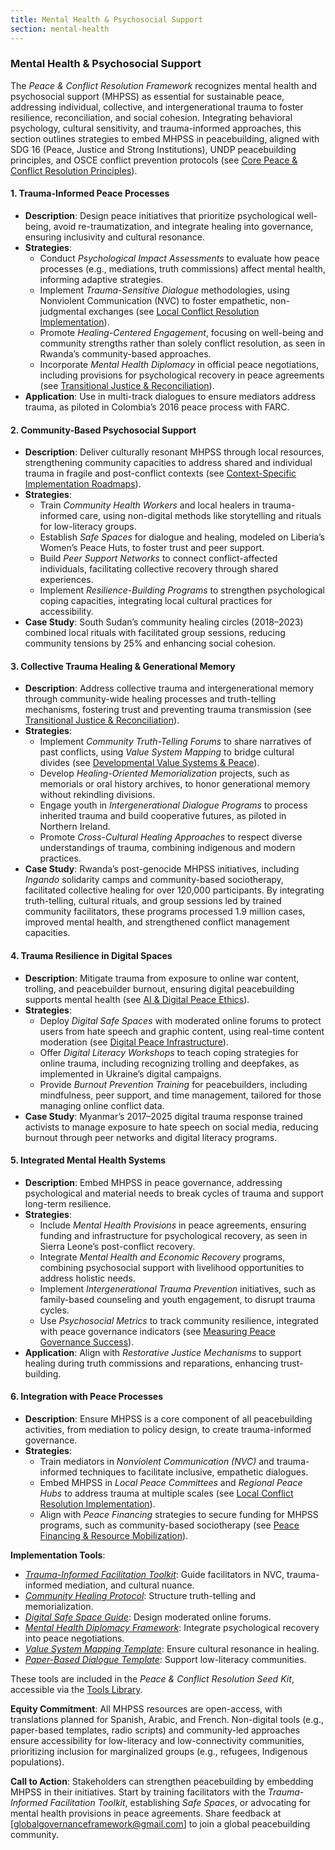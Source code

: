 ```yaml
---
title: Mental Health & Psychosocial Support
section: mental-health
---
```


### Mental Health & Psychosocial Support

The *Peace & Conflict Resolution Framework* recognizes mental health and psychosocial support (MHPSS) as essential for sustainable peace, addressing individual, collective, and intergenerational trauma to foster resilience, reconciliation, and social cohesion. Integrating behavioral psychology, cultural sensitivity, and trauma-informed approaches, this section outlines strategies to embed MHPSS in peacebuilding, aligned with SDG 16 (Peace, Justice and Strong Institutions), UNDP peacebuilding principles, and OSCE conflict prevention protocols (see [Core Peace & Conflict Resolution Principles](/frameworks/peace-and-conflict-resolution#core-principles)).

#### 1. Trauma-Informed Peace Processes
- **Description**: Design peace initiatives that prioritize psychological well-being, avoid re-traumatization, and integrate healing into governance, ensuring inclusivity and cultural resonance.
- **Strategies**:
  - Conduct *Psychological Impact Assessments* to evaluate how peace processes (e.g., mediations, truth commissions) affect mental health, informing adaptive strategies.
  - Implement *Trauma-Sensitive Dialogue* methodologies, using Nonviolent Communication (NVC) to foster empathetic, non-judgmental exchanges (see [Local Conflict Resolution Implementation](/frameworks/peace-and-conflict-resolution#local-implementation)).
  - Promote *Healing-Centered Engagement*, focusing on well-being and community strengths rather than solely conflict resolution, as seen in Rwanda’s community-based approaches.
  - Incorporate *Mental Health Diplomacy* in official peace negotiations, including provisions for psychological recovery in peace agreements (see [Transitional Justice & Reconciliation](/frameworks/peace-and-conflict-resolution#transitional-justice)).
- **Application**: Use in multi-track dialogues to ensure mediators address trauma, as piloted in Colombia’s 2016 peace process with FARC.

#### 2. Community-Based Psychosocial Support
- **Description**: Deliver culturally resonant MHPSS through local resources, strengthening community capacities to address shared and individual trauma in fragile and post-conflict contexts (see [Context-Specific Implementation Roadmaps](/frameworks/peace-and-conflict-resolution#context-specific-roadmaps)).
- **Strategies**:
  - Train *Community Health Workers* and local healers in trauma-informed care, using non-digital methods like storytelling and rituals for low-literacy groups.
  - Establish *Safe Spaces* for dialogue and healing, modeled on Liberia’s Women’s Peace Huts, to foster trust and peer support.
  - Build *Peer Support Networks* to connect conflict-affected individuals, facilitating collective recovery through shared experiences.
  - Implement *Resilience-Building Programs* to strengthen psychological coping capacities, integrating local cultural practices for accessibility.
- **Case Study**: South Sudan’s community healing circles (2018–2023) combined local rituals with facilitated group sessions, reducing community tensions by 25% and enhancing social cohesion.

#### 3. Collective Trauma Healing & Generational Memory
- **Description**: Address collective trauma and intergenerational memory through community-wide healing processes and truth-telling mechanisms, fostering trust and preventing trauma transmission (see [Transitional Justice & Reconciliation](/frameworks/peace-and-conflict-resolution#transitional-justice)).
- **Strategies**:
  - Implement *Community Truth-Telling Forums* to share narratives of past conflicts, using *Value System Mapping* to bridge cultural divides (see [Developmental Value Systems & Peace](/frameworks/peace-and-conflict-resolution#developmental-value-systems)).
  - Develop *Healing-Oriented Memorialization* projects, such as memorials or oral history archives, to honor generational memory without rekindling divisions.
  - Engage youth in *Intergenerational Dialogue Programs* to process inherited trauma and build cooperative futures, as piloted in Northern Ireland.
  - Promote *Cross-Cultural Healing Approaches* to respect diverse understandings of trauma, combining indigenous and modern practices.
- **Case Study**: Rwanda’s post-genocide MHPSS initiatives, including *Ingando* solidarity camps and community-based sociotherapy, facilitated collective healing for over 120,000 participants. By integrating truth-telling, cultural rituals, and group sessions led by trained community facilitators, these programs processed 1.9 million cases, improved mental health, and strengthened conflict management capacities.

#### 4. Trauma Resilience in Digital Spaces
- **Description**: Mitigate trauma from exposure to online war content, trolling, and peacebuilder burnout, ensuring digital peacebuilding supports mental health (see [AI & Digital Peace Ethics](/frameworks/peace-and-conflict-resolution#ai-ethics)).
- **Strategies**:
  - Deploy *Digital Safe Spaces* with moderated online forums to protect users from hate speech and graphic content, using real-time content moderation (see [Digital Peace Infrastructure](/frameworks/peace-and-conflict-resolution#digital-infrastructure)).
  - Offer *Digital Literacy Workshops* to teach coping strategies for online trauma, including recognizing trolling and deepfakes, as implemented in Ukraine’s digital campaigns.
  - Provide *Burnout Prevention Training* for peacebuilders, including mindfulness, peer support, and time management, tailored for those managing online conflict data.
- **Case Study**: Myanmar’s 2017–2025 digital trauma response trained activists to manage exposure to hate speech on social media, reducing burnout through peer networks and digital literacy programs.

#### 5. Integrated Mental Health Systems
- **Description**: Embed MHPSS in peace governance, addressing psychological and material needs to break cycles of trauma and support long-term resilience.
- **Strategies**:
  - Include *Mental Health Provisions* in peace agreements, ensuring funding and infrastructure for psychological recovery, as seen in Sierra Leone’s post-conflict recovery.
  - Integrate *Mental Health and Economic Recovery* programs, combining psychosocial support with livelihood opportunities to address holistic needs.
  - Implement *Intergenerational Trauma Prevention* initiatives, such as family-based counseling and youth engagement, to disrupt trauma cycles.
  - Use *Psychosocial Metrics* to track community resilience, integrated with peace governance indicators (see [Measuring Peace Governance Success](/frameworks/peace-and-conflict-resolution#measuring-success)).
- **Application**: Align with *Restorative Justice Mechanisms* to support healing during truth commissions and reparations, enhancing trust-building.

#### 6. Integration with Peace Processes
- **Description**: Ensure MHPSS is a core component of all peacebuilding activities, from mediation to policy design, to create trauma-informed governance.
- **Strategies**:
  - Train mediators in *Nonviolent Communication (NVC)* and trauma-informed techniques to facilitate inclusive, empathetic dialogues.
  - Embed MHPSS in *Local Peace Committees* and *Regional Peace Hubs* to address trauma at multiple scales (see [Local Conflict Resolution Implementation](/frameworks/peace-and-conflict-resolution#local-implementation)).
  - Align with *Peace Financing* strategies to secure funding for MHPSS programs, such as community-based sociotherapy (see [Peace Financing & Resource Mobilization](/frameworks/peace-and-conflict-resolution#peace-financing)).

**Implementation Tools**:
- *[Trauma-Informed Facilitation Toolkit](/frameworks/tools/peace/trauma-informed-toolkit-en.pdf)*: Guide facilitators in NVC, trauma-informed mediation, and cultural nuance.
- *[Community Healing Protocol](/frameworks/tools/peace/community-healing-protocol-en.pdf)*: Structure truth-telling and memorialization.
- *[Digital Safe Space Guide](/frameworks/tools/peace/digital-safe-space-guide-en.pdf)*: Design moderated online forums.
- *[Mental Health Diplomacy Framework](/frameworks/tools/peace/mental-health-diplomacy-framework-en.pdf)*: Integrate psychological recovery into peace negotiations.
- *[Value System Mapping Template](/frameworks/tools/peace/value-system-mapping-template-en.pdf)*: Ensure cultural resonance in healing.
- *[Paper-Based Dialogue Template](/frameworks/tools/peace/paper-dialogue-template-en.pdf)*: Support low-literacy communities.

These tools are included in the *Peace & Conflict Resolution Seed Kit*, accessible via the [Tools Library](/frameworks/tools/peace).

**Equity Commitment**: All MHPSS resources are open-access, with translations planned for Spanish, Arabic, and French. Non-digital tools (e.g., paper-based templates, radio scripts) and community-led approaches ensure accessibility for low-literacy and low-connectivity communities, prioritizing inclusion for marginalized groups (e.g., refugees, Indigenous populations).

**Call to Action**: Stakeholders can strengthen peacebuilding by embedding MHPSS in their initiatives. Start by training facilitators with the *Trauma-Informed Facilitation Toolkit*, establishing *Safe Spaces*, or advocating for mental health provisions in peace agreements. Share feedback at [globalgovernanceframework@gmail.com] to join a global peacebuilding community.
